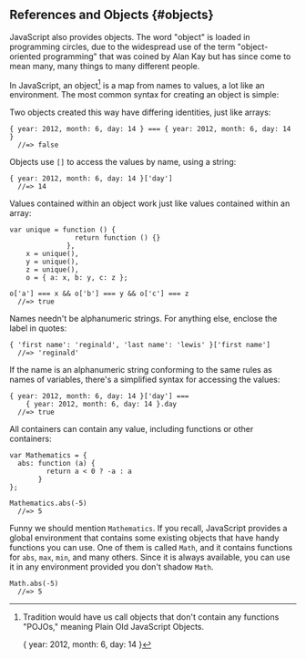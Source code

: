 ## References and Objects {#objects}

JavaScript also provides objects. The word "object" is loaded in programming circles, due to the widespread use of the term "object-oriented programming" that was coined by Alan Kay but has since come to mean many, many things to many different people.

In JavaScript, an object[^pojo2] is a map from names to values, a lot like an environment. The most common syntax for creating an object is simple:

[^pojo2]: Tradition would have us call objects that don't contain any functions "POJOs," meaning Plain Old JavaScript Objects.

    { year: 2012, month: 6, day: 14 }

Two objects created this way have differing identities, just like arrays:

    { year: 2012, month: 6, day: 14 } === { year: 2012, month: 6, day: 14 }
      //=> false

Objects use `[]` to access the values by name, using a string:

    { year: 2012, month: 6, day: 14 }['day']
      //=> 14

Values contained within an object work just like values contained within an array:

    var unique = function () {
                    return function () {}
                  },
        x = unique(),
        y = unique(),
        z = unique(),
        o = { a: x, b: y, c: z };

    o['a'] === x && o['b'] === y && o['c'] === z
      //=> true

Names needn't be alphanumeric strings. For anything else, enclose the label in quotes:

    { 'first name': 'reginald', 'last name': 'lewis' }['first name']
      //=> 'reginald'

If the name is an alphanumeric string conforming to the same rules as names of variables, there's a simplified syntax for accessing the values:

    { year: 2012, month: 6, day: 14 }['day'] ===
        { year: 2012, month: 6, day: 14 }.day
      //=> true

All containers can contain any value, including functions or other containers:

    var Mathematics = {
      abs: function (a) {
             return a < 0 ? -a : a
           }
    };

    Mathematics.abs(-5)
      //=> 5

Funny we should mention `Mathematics`. If you recall, JavaScript provides a global environment that contains some existing objects that have handy functions you can use. One of them is called `Math`, and it contains functions for `abs`, `max`, `min`, and many others. Since it is always available, you can use it in any environment provided you don't shadow `Math`.

    Math.abs(-5)
      //=> 5

